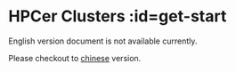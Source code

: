# HPCer Clusters :id=get-start

English version document is not available currently.

Please checkout to <a href="#/zh-cn/"> chinese</a> version.
